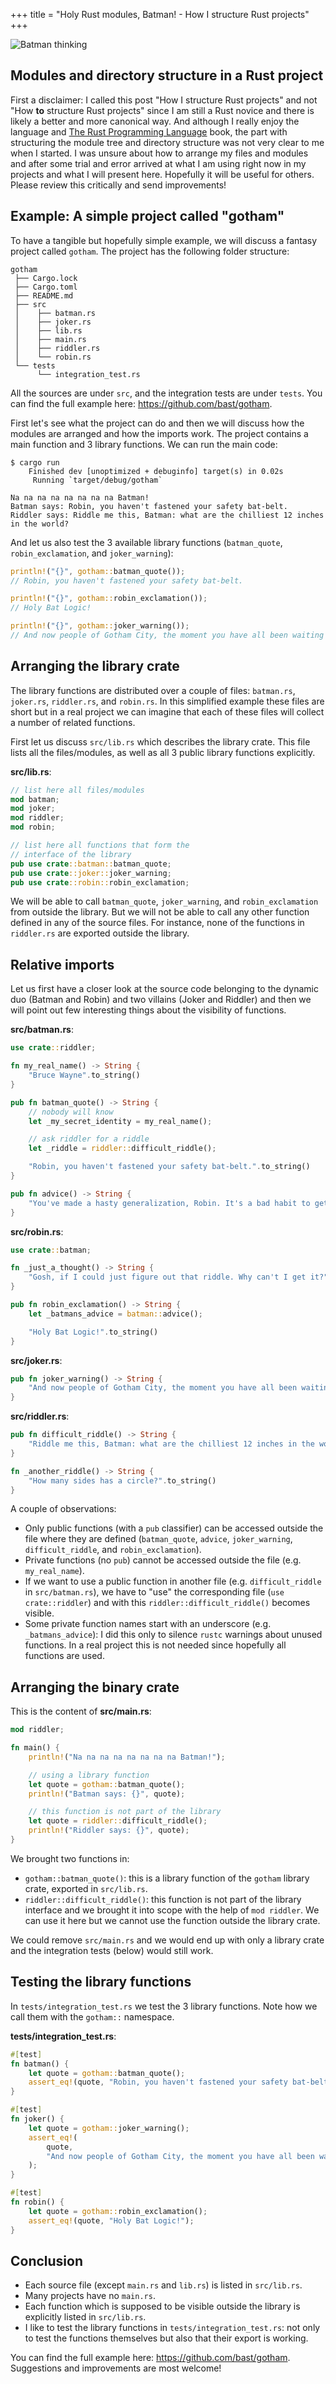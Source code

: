 +++
title = "Holy Rust modules, Batman! - How I structure Rust projects"
+++

![Batman thinking](/blog/batman.jpg)

## Modules and directory structure in a Rust project

First a disclaimer: I called this post "How I structure Rust projects" and not
"How **to** structure Rust projects" since I am still a Rust novice and there
is likely a better and more canonical way. And although I really enjoy the
language and [The Rust Programming Language](https://doc.rust-lang.org/book/)
book, the part with structuring the module tree and directory structure was not
very clear to me when I started. I was unsure about how to arrange my files and
modules and after some trial and error arrived at what I am using right now in
my projects and what I will present here. Hopefully it will be useful for
others. Please review this critically and send improvements!


## Example: A simple project called "gotham"

To have a tangible but hopefully simple example, we will discuss a fantasy
project called `gotham`. The project has the following folder structure:

```
gotham
 ├── Cargo.lock
 ├── Cargo.toml
 ├── README.md
 ├── src
 │    ├── batman.rs
 │    ├── joker.rs
 │    ├── lib.rs
 │    ├── main.rs
 │    ├── riddler.rs
 │    └── robin.rs
 └── tests
      └── integration_test.rs
```

All the sources are under `src`, and the integration tests are under `tests`.
You can find the full example here: <https://github.com/bast/gotham>.

First let's see what the project can do and then we will discuss how the
modules are arranged and how the imports work.  The project contains a main
function and 3 library functions.  We can run the main code:

```
$ cargo run
    Finished dev [unoptimized + debuginfo] target(s) in 0.02s
     Running `target/debug/gotham`

Na na na na na na na na Batman!
Batman says: Robin, you haven't fastened your safety bat-belt.
Riddler says: Riddle me this, Batman: what are the chilliest 12 inches in the world?
```

And let us also test the 3 available library functions (`batman_quote`,
`robin_exclamation`, and `joker_warning`):

```rust
println!("{}", gotham::batman_quote());
// Robin, you haven't fastened your safety bat-belt.

println!("{}", gotham::robin_exclamation());
// Holy Bat Logic!

println!("{}", gotham::joker_warning());
// And now people of Gotham City, the moment you have all been waiting for.
```


## Arranging the library crate

The library functions are distributed over a couple of files: `batman.rs`,
`joker.rs`, `riddler.rs`, and `robin.rs`. In this simplified example these
files are short but in a real project we can imagine that each of these files
will collect a number of related functions.

First let us discuss `src/lib.rs` which describes the library crate. This file
lists all the files/modules, as well as all 3 public library functions
explicitly.

**src/lib.rs**:
```rust
// list here all files/modules
mod batman;
mod joker;
mod riddler;
mod robin;

// list here all functions that form the
// interface of the library
pub use crate::batman::batman_quote;
pub use crate::joker::joker_warning;
pub use crate::robin::robin_exclamation;
```

We will be able to call `batman_quote`, `joker_warning`, and
`robin_exclamation` from outside the library. But we will not be able to call
any other function defined in any of the source files. For instance, none
of the functions in `riddler.rs` are exported outside the library.


## Relative imports

Let us first have a closer look at the source code belonging to the dynamic duo
(Batman and Robin) and two villains (Joker and Riddler) and then we will point
out few interesting things about the visibility of functions.

**src/batman.rs**:
```rust
use crate::riddler;

fn my_real_name() -> String {
    "Bruce Wayne".to_string()
}

pub fn batman_quote() -> String {
    // nobody will know
    let _my_secret_identity = my_real_name();

    // ask riddler for a riddle
    let _riddle = riddler::difficult_riddle();

    "Robin, you haven't fastened your safety bat-belt.".to_string()
}

pub fn advice() -> String {
    "You've made a hasty generalization, Robin. It's a bad habit to get into.".to_string()
}
```

**src/robin.rs**:
```rust
use crate::batman;

fn _just_a_thought() -> String {
    "Gosh, if I could just figure out that riddle. Why can't I get it?".to_string()
}

pub fn robin_exclamation() -> String {
    let _batmans_advice = batman::advice();

    "Holy Bat Logic!".to_string()
}
```

**src/joker.rs**:
```rust
pub fn joker_warning() -> String {
    "And now people of Gotham City, the moment you have all been waiting for.".to_string()
}
```

**src/riddler.rs**:
```rust
pub fn difficult_riddle() -> String {
    "Riddle me this, Batman: what are the chilliest 12 inches in the world?".to_string()
}

fn _another_riddle() -> String {
    "How many sides has a circle?".to_string()
}
```

A couple of observations:

- Only public functions (with a `pub` classifier) can be accessed outside the
  file where they are defined (`batman_quote`, `advice`, `joker_warning`,
  `difficult_riddle`, and `robin_exclamation`).
- Private functions (no `pub`) cannot be accessed outside the file (e.g.
  `my_real_name`).
- If we want to use a public function in another file (e.g. `difficult_riddle`
  in `src/batman.rs`), we have to "use" the corresponding file (`use
  crate::riddler`) and with this `riddler::difficult_riddle()` becomes
  visible.
- Some private function names start with an underscore (e.g.
  `_batmans_advice`): I did this only to silence `rustc` warnings about unused
  functions. In a real project this is not needed since hopefully all functions
  are used.


## Arranging the binary crate

This is the content of
**src/main.rs**:
```rust
mod riddler;

fn main() {
    println!("Na na na na na na na na Batman!");

    // using a library function
    let quote = gotham::batman_quote();
    println!("Batman says: {}", quote);

    // this function is not part of the library
    let quote = riddler::difficult_riddle();
    println!("Riddler says: {}", quote);
}
```

We brought two functions in:

- `gotham::batman_quote()`: this is a library function of the `gotham` library
  crate, exported in `src/lib.rs`.
- `riddler::difficult_riddle()`: this function is not part of the library
  interface and we brought it into scope with the help of `mod riddler`.
  We can use it here but we cannot use the function outside the library crate.

We could remove `src/main.rs` and we would end up with only a library crate and
the integration tests (below) would still work.


## Testing the library functions

In `tests/integration_test.rs` we test the 3 library functions. Note how we call
them with the `gotham::` namespace.

**tests/integration_test.rs**:
```rust
#[test]
fn batman() {
    let quote = gotham::batman_quote();
    assert_eq!(quote, "Robin, you haven't fastened your safety bat-belt.");
}

#[test]
fn joker() {
    let quote = gotham::joker_warning();
    assert_eq!(
        quote,
        "And now people of Gotham City, the moment you have all been waiting for."
    );
}

#[test]
fn robin() {
    let quote = gotham::robin_exclamation();
    assert_eq!(quote, "Holy Bat Logic!");
}
```


## Conclusion

- Each source file (except `main.rs` and `lib.rs`) is listed in `src/lib.rs`.
- Many projects have no `main.rs`.
- Each function which is supposed to be visible outside the library is
  explicitly listed in `src/lib.rs`.
- I like to test the library functions in `tests/integration_test.rs`: not only
  to test the functions themselves but also that their export is working.

You can find the full example here: <https://github.com/bast/gotham>.
Suggestions and improvements are most welcome!
